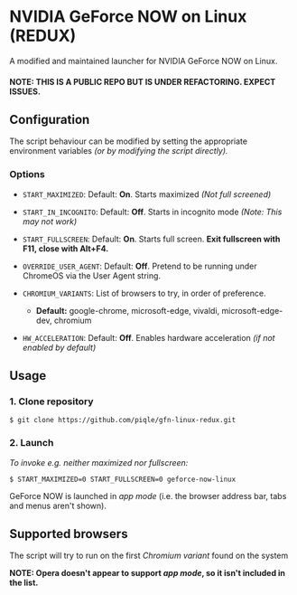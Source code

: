 # NVIDIA GeForce NOW on Linux (REDUX)

A modified and maintained launcher for NVIDIA GeForce NOW on Linux.

#### NOTE: THIS IS A PUBLIC REPO BUT IS UNDER REFACTORING. EXPECT ISSUES.

## Configuration

The script behaviour can be modified by setting the appropriate environment variables *(or by modifying the script directly).*

### Options

- `START_MAXIMIZED`: Default: **On**. Starts maximized *(Not full screened)*
- `START_IN_INCOGNITO`: Default: **Off**. Starts in incognito mode *(Note: This may not work)*
- `START_FULLSCREEN`: Default: **On**. Starts full screen. **Exit fullscreen with F11, close with Alt+F4.**
- `OVERRIDE_USER_AGENT`: Default: **Off**. Pretend to be running under ChromeOS via the User Agent string.
- `CHROMIUM_VARIANTS`: List of browsers to try, in order of preference.
    
    -  **Default:** google-chrome, microsoft-edge, vivaldi, microsoft-edge-dev, chromium

- `HW_ACCELERATION`: Default: **Off**. Enables hardware acceleration *(if not enabled by default)*

## Usage
### 1. Clone repository
   ```shell
   $ git clone https://github.com/piqle/gfn-linux-redux.git
   ```
### 2. Launch

*To invoke e.g. neither maximized nor fullscreen:*
```shell
$ START_MAXIMIZED=0 START_FULLSCREEN=0 geforce-now-linux
```
GeForce NOW is launched in *app mode* (i.e. the browser address bar, tabs and menus aren't shown).

## Supported browsers <a name="supported_browsers"></a>

The script will try to run on the first *Chromium variant* found on the system

**NOTE: Opera doesn't appear to support *app mode*, so it isn't included in the list.**
